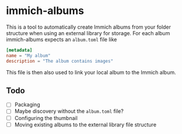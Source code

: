 # immich-albums

This is a tool to automatically create Immich albums from your folder structure
when using an external library for storage.
For each album immich-albums expects an `album.toml` file like

```toml
[metadata]
name = "My album"
description = "The album contains images"
```

This file is then also used to link your local album to the Immich album.

## Todo

- [ ] Packaging
- [ ] Maybe discovery without the `album.toml` file?
- [ ] Configuring the thumbnail
- [ ] Moving existing albums to the external library file structure
